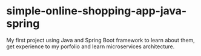 # simple-online-shopping-app-java-spring
My first project using Java and Spring Boot framework to learn about them, get experience to my porfolio and learn microservices architecture.
